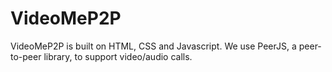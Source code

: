 # VideoMeP2P

VideoMeP2P is built on HTML, CSS and Javascript. We use PeerJS, a peer-to-peer library, to support video/audio calls.  


